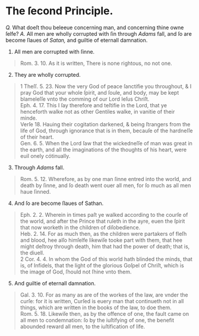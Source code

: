 # The ſecond Principle.

*Q.* What doeſt thou beleeue concerning man, and concerning thine owne ſelfe?
*A.* All men are wholly corrupted with ſin through *Adams* fall, and ſo are become ſlaues of *Satan,* and guiltie of eternall damnation.

1. All men are corrupted with ſinne.
  > Rom. 3. 10. As it is written, There is none rightous, no not one.
2. They are wholly corrupted.
  > 1 Theſſ. 5. 23. Now the very God of peace ſanctifie you throughout, & I pray God that your whole ſpirit, and ſoule, and body, may be kept blameleſſe vnto the comming of our Lord Ieſus Chriſt.  
  > Eph. 4. 17. This I ſay therefore and teſtifie in the Lord, that ye henceforth walke not as other Gentiles walke, in vanitie of their minde.  
  > Verſe 18. Hauing their cogitation darkened, & being ſtrangers from the life of God, through ignorance that is in them, becauſe of the hardneſſe of their heart.  
  > Gen. 6. 5. When the Lord ſaw that the wickedneſſe of man was great in the earth, and all the imaginations of the thoughts of his heart, were euil onely cótinually.
3. Through *Adams* fall.
  > Rom. 5. 12. Wherefore, as by one man ſinne entred into the world, and death by ſinne, and ſo death went ouer all men, for ſo much as all men haue ſinned.
4. And ſo are become ſlaues of Sathan.
  > Eph. 2. 2. Wherein in times paſt ye walked according to the courſe of the world, and after the Prince that ruleth in the ayre, euen the ſpirit that now worketh in the children of diſobedience.  
  > Heb. 2. 14. For as much then, as the children were partakers of fleſh and blood, hee alſo himſelfe likewiſe tooke part with them, that hee might deſtroy through death, him that had the power of death; that is, the diuell.  
  > 2 Cor. 4. 4. In whom the God of this world hath blinded the minds, that is, of Infidels, that the light of the glorious Goſpel of Chriſt, which is the image of God, ſhould not ſhine vnto them.
5. And guiltie of eternall damnation.
  > Gal. 3. 10. For as many as are of the workes of the law, are vnder the curſe: for it is written, Curſed is euery man that continueth not in all things, which are written in the books of the law, to doe them.  
  > Rom. 5. 18. Likewiſe then, as by the offence of one, the fault came on all men to condemnation: ſo by the iuſtifying of one, the benefit abounded reward all men, to the iuſtification of life.